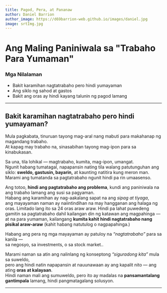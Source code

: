 ```yaml
---
title: Pagod, Pera, at Pananaw
author: Daniel Barrion
author_image: https://d69barrion-web.github.io/images/daniel.jpg
image: srtImg.jpg
---
```


# Ang Maling Paniniwala sa "Trabaho Para Yumaman"

### Mga Nilalaman
- Bakit karamihan nagtatrabaho pero hindi yumayaman  
- Ang siklo ng sahod at gastos  
- Bakit ang oras ay hindi kayang talunin ng pagod lamang  

---

## Bakit karamihan nagtatrabaho pero hindi yumayaman?

Mula pagkabata, tinuruan tayong mag-aral nang mabuti para makahanap ng magandang trabaho.  
At kapag may trabaho na, sinasabihan tayong mag-ipon para sa kinabukasan.  

Sa una, tila lohikal — magtrabaho, kumita, mag-ipon, umangat.  
Ngunit habang tumatagal, napapansin nating tila walang patutunguhan ang siklo: **sweldo, gastusin, bayarin,** at kaunting natitira kung meron man.  
Marami ang tumatanda sa pagtatrabaho ngunit hindi pa rin umaasenso.

Ang totoo, **hindi ang pagtatrabaho ang problema**, kundi ang paniniwala na ang trabaho lamang ang susi sa pagyaman.  
Habang ang karamihan ay nag-aakalang sapat na ang *sipag at tiyaga*,  
ang mayayaman naman ay naiintindihan na may hangganan ang halaga ng oras. Limitado lang ito sa 24 oras araw araw. Hindi pa lahat puwedeng gamitin sa pagtatrabaho dahil kailangan din ng katawan ang magpahinga —  
at na para yumaman, kailangang **kumita kahit hindi nagtatrabaho nang pisikal araw-araw** (kahit habang natutulog o nagpapahinga.) 

Habang ang pera ng mga mayayaman ay patuloy na *“nagtatrabaho”* para sa kanila —  
sa negosyo, sa investments, o sa stock market..

Marami naman sa atin ang nalinlang ng konseptong *“siguradong kita”* mula sa suweldo,  
pero ang hindi natin napapansin at nauunawaan ay ang kapalit nito — ang ating **oras at kalayaan**.  
Hindi naman mali ang sumuweldo, pero ito ay madalas na **pansamantalang gantimpala** lamang, hindi pangmatagalang solusyon.

---
